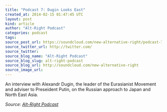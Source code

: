 ```yaml
---
title: "Podcast 7: Dugin Looks East"
created_at: 2014-02-15 01:47:45 UTC
layout: post
kind: article
author: "Alt-Right Podcast"
categories: podcast
tags: 
source_post_url: https://soundcloud.com/new-alternative-right/podcast-7-dugin-looks-east
source_twitter_url: http://twitter.com/
source_twitter: 
source_blog_name: "Alt-Right Podcast"
source_blog_slug: alt-right-podcast
source_blog_url: http://soundcloud.com/new-alternative-right
source_image_url: 
---
```

An interview with Alexandr Dugin, the leader of the Eurasianist Movement and adviser to Preseident Putin, on the Russian approach to Japan and North East Asia.<div class="">
    <i>Source: <a href="http://soundcloud.com/new-alternative-right">Alt-Right Podcast</a></i>
</div>
